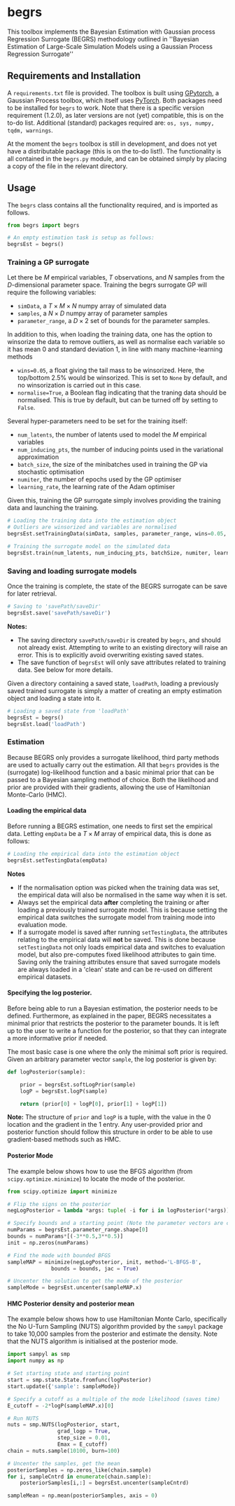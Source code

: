 # begrs

This toolbox implements the Bayesian Estimation with Gaussian process Regression Surrogate (BEGRS) methodology outlined in ''Bayesian Estimation of Large-Scale Simulation Models using a Gaussian Process Regression Surrogate''

## Requirements and Installation

A `requirements.txt` file is provided. The toolbox is built using [GPytorch](https://gpytorch.ai/), a Gaussian Process toolbox, which itself uses [PyTorch](https://pytorch.org/). Both packages need to be installed for `begrs` to work. Note that there is a specific version requirement (1.2.0), as later versions are not (yet) compatible, this is on the to-do list. Additional (standard) packages required are: `os, sys, numpy, tqdm, warnings`.

At the moment the `begrs` toolbox is still in development, and does not yet have a distributable package (this is on the to-do list!). The functionality is all contained in the `begrs.py` module, and can be obtained simply by placing a copy of the file in the relevant directory.

## Usage

The `begrs` class contains all the functionality required, and is imported as follows.

```python
from begrs import begrs

# An empty estimation task is setup as follows:
begrsEst = begrs()
```

### Training a GP surrogate

Let there be $M$ empirical variables, $T$ observations, and $N$ samples from the $D$-dimensional parameter space. Training the begrs surrogate GP will require the following variables:
- `simData`, a $T \times M \times N$ numpy array of simulated data
- `samples`, a $N \times D$ numpy array of parameter samples
- `parameter_range`, a $D \times 2$ set of bounds for the parameter samples.

In addition to this, when loading the training data, one has the option to winsorize the data to remove outliers, as well as normalise each variable so it has mean 0 and standard deviation 1, in line with many machine-learning methods
- `wins=0.05`, a float giving the tail mass to be winsorized. Here, the top/bottom 2.5% would be winsorized. This is set to `None` by default, and no winsorization is carried out in this case.
- `normalise=True`, a Boolean flag indicating that the traning data should be normalised. This is true by default, but can be turned off by setting to `False`.

Several hyper-parameters need to be set for the training itself:
- `num_latents`, the number of latents used to model the $M$ empirical variables
- `num_inducing_pts`, the number of inducing points used in the variational approximation
- `batch_size`, the size of the minibatches used in training the GP via stochastic optimisation
- `numiter`, the number of epochs used by the GP optimiser
- `learning_rate`, the learning rate of the Adam optimiser

Given this, training the GP surrogate simply involves providing the training data and launching the training.

```python
# Loading the training data into the estimation object
# Outliers are winsorized and variables are normalised
begrsEst.setTrainingData(simData, samples, parameter_range, wins=0.05, normalise=True)

# Training the surrogate model on the simulated data
begrsEst.train(num_latents, num_inducing_pts, batchSize, numiter, learning_rate)
```

### Saving and loading surrogate models

Once the training is complete, the state of the BEGRS surrogate can be save for later retrieval.

```python
# Saving to 'savePath/saveDir'
begrsEst.save('savePath/saveDir')
```

**Notes:**
- The saving directory `savePath/saveDir` is created by `begrs`, and should not already exist. Attempting to write to an existing directory will raise an error. This is to explicitly avoid overwriting existing saved states.
- The save function of `begrsEst` will only save attributes related to training data. See below for more details.

Given a directory containing a saved state, `loadPath`, loading a previously saved trained surrogate is simply a matter of creating an empty estimation object and loading a state into it.

```python
# Loading a saved state from 'loadPath'
begrsEst = begrs()
begrsEst.load('loadPath')
```

### Estimation

Because BEGRS only provides a surrogate likelihood, third party methods are used to actually carry out the estimation. All that `begrs` provides is the (surrogate) log-likelihood function and a basic minimal prior that can be passed to a Bayesian sampling method of choice. Both the likelihood and prior are provided with their gradients, allowing the use of Hamiltonian Monte-Carlo (HMC).

#### Loading the empirical data

Before running a BEGRS estimation, one needs to first set the empirical data. Letting `empData` be a $T \times M$ array of empirical data, this is done as follows:

```python
# Loading the empirical data into the estimation object
begrsEst.setTestingData(empData)
```

**Notes**
- If the normalisation option was picked when the training data was set, the empirical data will also be normalised in the same way when it is set.
- Always set the empirical data **after** completing the training or after loading a previously trained surrogate model. This is because setting the empirical data switches the surrogate model from training mode into evaluation mode.
- If a surrogate model is saved after running `setTestingData`, the attributes relating to the empirical data will **not** be saved. This is done because `setTestingData` not only loads empirical data and switches to evaluation model, but also pre-computes fixed likelihood attributes to gain time. Saving only the training attributes ensure that saved surrogate models are always loaded in a 'clean' state and can be re-used on different empirical datasets.

#### Specifying the log posterior.

Before being able to run a Bayesian estimation, the posterior needs to be defined. Furthermore, as explained in the paper, BEGRS necessitates a minimal prior that restricts the posterior to the parameter bounds. It is left up to the user to write a function for the posterior, so that they can integrate a more informative prior if needed.

The most basic case is one where the only the minimal soft prior is required. Given an arbitrary parameter vector `sample`, the log posterior is given by:

```python
def logPosterior(sample):

    prior = begrsEst.softLogPrior(sample)
    logP = begrsEst.logP(sample)

    return (prior[0] + logP[0], prior[1] + logP[1])
```

**Note:** The structure of `prior` and `logP` is a tuple, with the value in the 0 location and the gradient in the 1 entry. Any user-provided prior and posterior function should follow this structure in order to be able to use gradient-based methods such as HMC.

#### Posterior Mode

The example below shows how to use the BFGS algorithm (from `scipy.optimize.minimize`) to locate the mode of the posterior.

```python
from scipy.optimize import minimize

# Flip the signs on the posterior
negLogPosterior = lambda *args: tuple( -i for i in logPosterior(*args))

# Specify bounds and a starting point (Note the parameter vectors are centred)
numParams = begrsEst.parameter_range.shape[0]
bounds = numParams*[(-3**0.5,3**0.5)]
init = np.zeros(numParams)

# Find the mode with bounded BFGS
sampleMAP = minimize(negLogPosterior, init, method='L-BFGS-B',
              bounds = bounds, jac = True)

# Uncenter the solution to get the mode of the posterior
sampleMode = begrsEst.uncenter(sampleMAP.x)
```

#### HMC Posterior density and posterior mean

The example below shows how to use Hamiltonian Monte Carlo, specifically the No U-Turn Sampling (NUTS) algorithm provided by the `sampyl` package to take 10,000 samples from the posterior and estimate the density. Note that the NUTS algorithm is initialised at the posterior mode.

```python
import sampyl as smp
import numpy as np

# Set starting state and starting point
start = smp.state.State.fromfunc(logPosterior)
start.update({'sample': sampleMode})

# Specify a cutoff as a multiple of the mode likelihood (saves time)
E_cutoff = -2*logP(sampleMAP.x)[0]

# Run NUTS
nuts = smp.NUTS(logPosterior, start,
                grad_logp = True,
                step_size = 0.01,
                Emax = E_cutoff)
chain = nuts.sample(10100, burn=100)

# Uncenter the samples, get the mean
posteriorSamples = np.zeros_like(chain.sample)
for i, sampleCntrd in enumerate(chain.sample):
    posteriorSamples[i,:] = begrsEst.uncenter(sampleCntrd)

sampleMean = np.mean(posteriorSamples, axis = 0)

```
